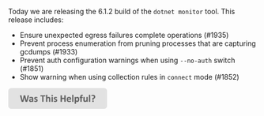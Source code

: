 Today we are releasing the 6.1.2 build of the `dotnet monitor` tool. This release includes:

- Ensure unexpected egress failures complete operations (#1935)
- Prevent process enumeration from pruning processes that are capturing gcdumps (#1933)
- Prevent auth configuration warnings when using `--no-auth` switch (#1851)
- Show warning when using collection rules in `connect` mode (#1852)

[<img src=/images/WasThisHelpful.png width="200"/>](https://www.research.net/r/DGDQWXH?src=releaseNotes)
